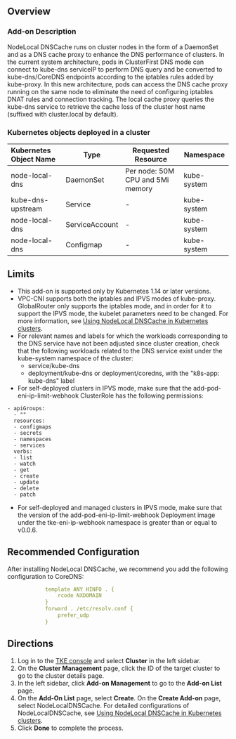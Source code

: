 ## Overview

### Add-on Description

NodeLocal DNSCache runs on cluster nodes in the form of a DaemonSet and as a DNS cache proxy to enhance the DNS performance of clusters. In the current system architecture, pods in ClusterFirst DNS mode can connect to kube-dns serviceIP to perform DNS query and be converted to kube-dns/CoreDNS endpoints according to the iptables rules added by kube-proxy. In this new architecture, pods can access the DNS cache proxy running on the same node to eliminate the need of configuring iptables DNAT rules and connection tracking. The local cache proxy queries the kube-dns service to retrieve the cache loss of the cluster host name (suffixed with cluster.local by default).

### Kubernetes objects deployed in a cluster

| Kubernetes Object Name | Type | Requested Resource | Namespace |
| :----------------- | -------------- | ----------------------- | -------------- |
| node-local-dns | DaemonSet | Per node: 50M CPU and 5Mi memory | kube-system |
| kube-dns-upstream  | Service        | -                       | kube-system    |
| node-local-dns     | ServiceAccount | -                       | kube-system    |
| node-local-dns     | Configmap      | -                       | kube-system    |

## Limits
- This add-on is supported only by Kubernetes 1.14 or later versions.
- VPC-CNI supports both the iptables and IPVS modes of kube-proxy. GlobalRouter only supports the iptables mode, and in order for it to support the IPVS mode, the kubelet parameters need to be changed. For more information, see [Using NodeLocal DNSCache in Kubernetes clusters](https://kubernetes.io/docs/tasks/administer-cluster/nodelocaldns/).
- For relevant names and labels for which the workloads corresponding to the DNS service have not been adjusted since cluster creation, check that the following workloads related to the DNS service exist under the kube-system namespace of the cluster:
  - service/kube-dns
  - deployment/kube-dns or deployment/coredns, with the "k8s-app: kube-dns" label
- For self-deployed clusters in IPVS mode, make sure that the add-pod-eni-ip-limit-webhook ClusterRole has the following permissions:
```
- apiGroups:
  - ""
  resources:
  - configmaps
  - secrets
  - namespaces
  - services
  verbs:
  - list
  - watch
  - get
  - create
  - update
  - delete
  - patch
```
- For self-deployed and managed clusters in IPVS mode, make sure that the version of the add-pod-eni-ip-limit-webhook Deployment image under the tke-eni-ip-webhook namespace is greater than or equal to v0.0.6.

## Recommended Configuration
After installing NodeLocal DNSCache, we recommend you add the following configuration to CoreDNS:
```yaml
            template ANY HINFO . {
                rcode NXDOMAIN
            }
            forward . /etc/resolv.conf {
                prefer_udp
            }
```

## Directions


1. Log in to the [TKE console](https://console.qcloud.com/tke2) and select **Cluster** in the left sidebar.
2. On the **Cluster Management** page, click the ID of the target cluster to go to the cluster details page.
3. In the left sidebar, click **Add-on Management** to go to the **Add-on List** page.
4. On the **Add-On List** page, select **Create**. On the **Create Add-on** page, select NodeLocalDNSCache. For detailed configurations of NodeLocalDNSCache, see [Using NodeLocal DNSCache in Kubernetes clusters](https://kubernetes.io/docs/tasks/administer-cluster/nodelocaldns).
5. Click **Done** to complete the process.
